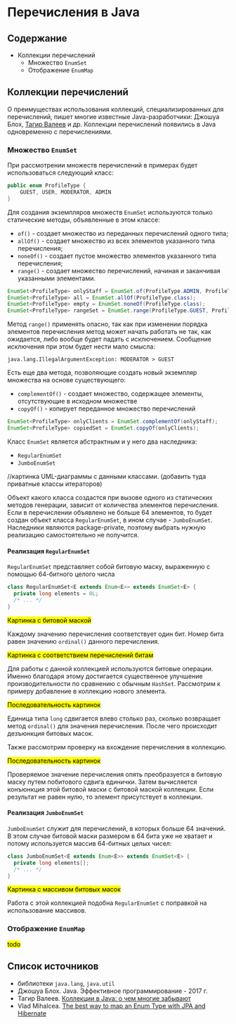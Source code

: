 # Перечисления в Java

## Содержание
- Коллекции перечислений
    - Множество `EnumSet`
    - Отображение `EnumMap`

## Коллекции перечислений
О преимуществах использования коллекций, специализированных для перечислений,
пишет многие известные Java-разработчики: Джошуа Блох, [Тагир Валеев][Tagir] и др.
Коллекции перечислений появились в Java одновременно с перечислениями.

### Множество `EnumSet`
При рассмотрении множеств перечислений в примерах будет использоваться 
следующий класс:
```java
public enum ProfileType {
    GUEST, USER, MODERATOR, ADMIN
}
```  

Для создания экземпляров множеств `EnumSet` используются только статические методы,
объявленные в этом классе: 
- `of()` - создает множество из переданных перечислений одного типа;
- `allOf()` - создает множество из всех элементов указанного типа перечисления;
- `noneOf()` - создает пустое множество элементов указанного типа перечисления;
- `range()` - создает множество перечислений, начиная и заканчивая 
указанными элементами.
```java
EnumSet<ProfileType> onlyStaff = EnumSet.of(ProfileType.ADMIN, ProfileType.MODERATOR);
EnumSet<ProfileType> all = EnumSet.allOf(ProfileType.class);
EnumSet<ProfileType> empty = EnumSet.noneOf(ProfileType.class);
EnumSet<ProfileType> rangeSet = EnumSet.range(ProfileType.GUEST, ProfileType.MODERATOR);
```
Метод `range()` применять опасно, так как при изменении порядка элементов 
перечисления метод может начать работать не так, как ожидается, либо вообще 
будет падать с исключением.
Сообщение исключения при этом будет нести мало смысла:
```
java.lang.IllegalArgumentException: MODERATOR > GUEST
```

Есть еще два метода, позволяющие создать новый экземпляр множества 
на основе существующего:
- `complementOf()` - создает множество, содержащее элементы, 
отсутствующие в исходном множестве
- `copyOf()` - копирует переданное множество перечислений 
```java
EnumSet<ProfileType> onlyClients = EnumSet.complementOf(onlyStaff);
EnumSet<ProfileType> copiedSet = EnumSet.copyOf(onlyClients);
```

Класс `EnumSet` является абстрактным и у него два наследника:
- `RegularEnumSet`
- `JumboEnumSet`

//картинка UML-диаграммы с данными классами. (добавить туда приватные классы итераторов)

Объект какого класса создастся при вызове одного из статических методов генерации,
зависит от количества элементов перечисления. Если в перечислении объявлено не
больше 64 элементов, то будет создан объект класса `RegularEnumSet`, 
в ином случае - `JumboEnumSet`.
Наследники являются package-private, поэтому выбрать нужную реализацию 
самостоятельно не получится.

#### Реализация `RegularEnumSet`
`RegularEnumSet` представляет собой битовую маску, выраженную с помощью 64-битного целого числа
```java
class RegularEnumSet<E extends Enum<E>> extends EnumSet<E> {
  private long elements = 0L;
  /* ... */
}
```
<mark>Картинка с битовой маской</mark>

Каждому значению перечисления соответствует один бит.
Номер бита равен значению `ordinal()` данного перечисления.

<mark>Картинка с соответствием перечислений битам</mark>

Для работы с данной коллекцией используются битовые операции.
Именно благодаря этому достигается существенное улучшение производительности по сравнению с обычным `HashSet`.
Рассмотрим к примеру добавление в коллекцию нового элемента.

<mark>Последовательность картинок</mark>

Единица типа `long` сдвигается влево столько раз, сколько возвращает метод `ordinal()` для значения перечисления.
После чего происходит дезъюнкция битовых масок.

Также рассмотрим проверку на вхождение перечисления в коллекцию.

<mark>Последовательность картинок</mark>

Проверяемое значение перечисления опять преобразуется в битовую маску путем побитового сдвига единички.
Затем вычисляется конъюнкция этой битовой маски с битовой маской коллекции.
Если результат не равен нулю, то элемент присутствует в коллекции.

#### Реализация `JumboEnumSet`
`JumboEnumSet` служит для перечислений, в которых больше 64 значений. 
В этом случае битовой маски размером в 64 бита уже не хватает и потому используется массив 64-битных целых чисел:
```java
class JumboEnumSet<E extends Enum<E>> extends EnumSet<E> {
  private long elements[];
  /* ... */
}
```
<mark>Картинка с массивом битовых масок</mark>

Работа с этой коллекцией подобна `RegularEnumSet` с поправкой на использование массивов.

### Отображение `EnumMap`
<mark>todo</mark>

    
## Список источников
- библиотеки `java.lang`, `java.util`
- Джошуа Блох. Java. Эффективное программирование - 2017 г.
- Тагир Валеев. [Коллекции в Java: о чем многие забывают][Tagir]
- Vlad Mihalcea. [The best way to map an Enum Type with JPA and Hibernate][Mihalcea]



[Tagir]: https://habr.com/ru/post/267389/
[Mihalcea]: https://vladmihalcea.com/the-best-way-to-map-an-enum-type-with-jpa-and-hibernate/